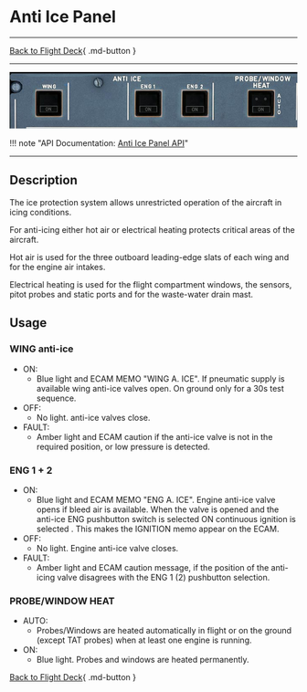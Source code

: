 # Anti Ice Panel

---

[Back to Flight Deck](../index.md){ .md-button }

---

![Anti Ice Panel](../../../assets/a32nx-briefing/overhead-panel/Anti-Ice-Panel.jpg "Anti Ice Panel")

!!! note "API Documentation: [Anti Ice Panel API](../../../../fbw-a32nx/a32nx-api/a32nx-flightdeck-api.md#anti-ice-panel)"

---

## Description

The ice protection system allows unrestricted operation of the aircraft in icing conditions.

For anti-icing either hot air or electrical heating protects critical areas of the aircraft.

Hot air is used for the three outboard leading-edge slats of each wing and for the engine air intakes.

Electrical heating is used for the flight compartment windows, the sensors, pitot probes and static ports and for the waste-water drain mast.

## Usage

### WING anti-ice

- ON:
    - Blue light and ECAM MEMO "WING A. ICE". If pneumatic supply is available wing anti-ice valves open. On ground only for a 30s test sequence.
- OFF:
    - No light. anti-ice valves close.
- FAULT:
    - Amber light and ECAM caution if the anti-ice valve is not in the required position, or low pressure is detected.


### ENG 1 + 2

- ON:
    - Blue light and ECAM MEMO "ENG A. ICE". Engine anti-ice valve opens if bleed air is available. When the valve is opened and the anti-ice ENG pushbutton switch is selected ON continuous ignition is selected . This makes the IGNITION memo appear on the ECAM.
- OFF:
    - No light. Engine anti-ice valve closes.
- FAULT:
    - Amber light and ECAM caution message, if the position of the anti-icing valve disagrees with the ENG 1 (2) pushbutton selection.

###  PROBE/WINDOW HEAT

- AUTO:
    - Probes/Windows are heated automatically in flight or on the ground (except TAT probes) when at least one engine is running.
- ON:
    - Blue light. Probes and windows are heated permanently.

[Back to Flight Deck](../index.md){ .md-button }
